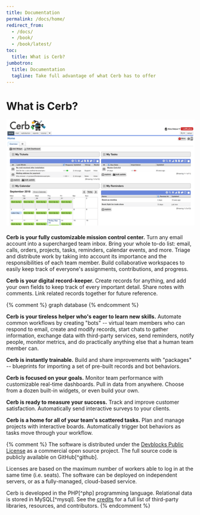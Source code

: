 ```yaml
---
title: Documentation
permalink: /docs/home/
redirect_from:
  - /docs/
  - /book/
  - /book/latest/
toc:
  title: What is Cerb?
jumbotron:
  title: Documentation
  tagline: Take full advantage of what Cerb has to offer
---
```


# What is Cerb?

<div class="cerb-screenshot" style="margin-bottom:20px;">
<img src="/assets/images/home/workspaces.png" class="screenshot">
</div>

**Cerb is your fully customizable mission control center.** Turn any email account into a supercharged team inbox. Bring your whole to-do list: email, calls, orders, projects, tasks, reminders, calendar events, and more. Triage and distribute work by taking into account its importance and the responsibilities of each team member. Build collaborative workspaces to easily keep track of everyone's assignments, contributions, and progress.

**Cerb is your digital record-keeper.** Create records for anything, and add your own fields to keep track of every important detail. Share notes with comments. Link related records together for future reference.

{% comment %}
graph database
{% endcomment %}

**Cerb is your tireless helper who's eager to learn new skills.** Automate common workflows by creating "bots" -- virtual team members who can respond to email, create and modify records, start chats to gather information, exchange data with third-party services, send reminders, notify people, monitor metrics, and do practically anything else that a human team member can.

**Cerb is instantly trainable.** Build and share improvements with "packages" -- blueprints for importing a set of pre-built records and bot behaviors.

**Cerb is focused on your goals.** Monitor team performance with customizable real-time dashboards. Pull in data from anywhere. Choose from a dozen built-in widgets, or even build your own.

**Cerb is ready to measure your success.** Track and improve customer satisfaction. Automatically send interactive surveys to your clients.

**Cerb is a home for all of your team's scattered tasks.** Plan and manage projects with interactive boards. Automatically trigger bot behaviors as tasks move through your workflow.

{% comment %}
The software is distributed under the [Devblocks Public License](/license) as a commercial open source project. The full source code is publicly available on GitHub[^github].

Licenses are based on the maximum number of workers able to log in at the same time (i.e. seats). The software can be deployed on independent servers, or as a fully-managed, cloud-based service.

Cerb is developed in the PHP[^php] programming language. Relational data is stored in MySQL[^mysql]. See the [credits](/docs/credits) for a full list of third-party libraries, resources, and contributors.
{% endcomment %}

